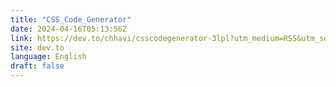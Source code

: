 ```yaml
---
title: "CSS_Code_Generator"
date: 2024-04-16T05:13:56Z
link: https://dev.to/chhavi/csscodegenerator-3lpl?utm_medium=RSS&utm_source=news.12bit.vn
site: dev.to
language: English
draft: false
---
```

